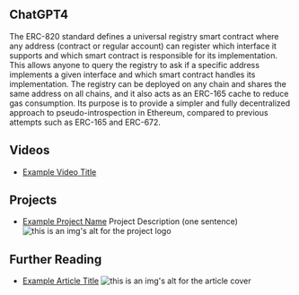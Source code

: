 ## ChatGPT4

The ERC-820 standard defines a universal registry smart contract where any address (contract or regular account) can register which interface it supports and which smart contract is responsible for its implementation. This allows anyone to query the registry to ask if a specific address implements a given interface and which smart contract handles its implementation. The registry can be deployed on any chain and shares the same address on all chains, and it also acts as an ERC-165 cache to reduce gas consumption. Its purpose is to provide a simpler and fully decentralized approach to pseudo-introspection in Ethereum, compared to previous attempts such as ERC-165 and ERC-672.

## Videos

- [Example Video Title](https://www.youtube.com/watch?v=TDGq4aeevgY)

## Projects

- [Example Project Name](https://xxxx.xxx/xxxxx) Project Description (one sentence) ![this is an img's alt for the project logo](https://xxxx.xxx/project-logo.xxx)

## Further Reading

- [Example Article Title](https://xxxx.xxx/xxxxx) ![this is an img's alt for the article cover](https://xxxx.xxx/article-cover.xxx)
